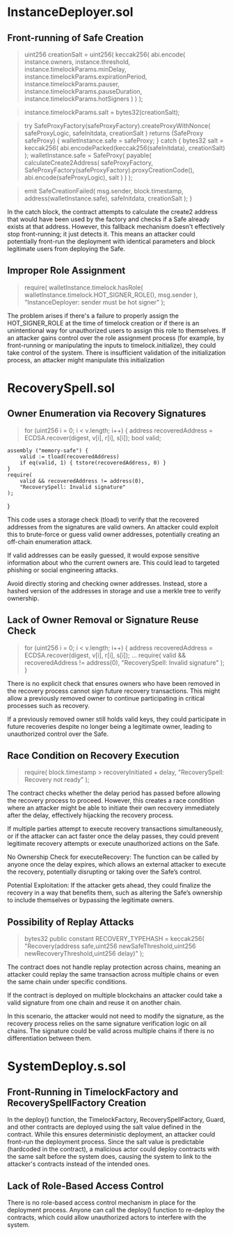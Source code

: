 # InstanceDeployer.sol


## Front-running of Safe Creation

> uint256 creationSalt = uint256(
    keccak256(
        abi.encode(
            instance.owners,
            instance.threshold,
            instance.timelockParams.minDelay,
            instance.timelockParams.expirationPeriod,
            instance.timelockParams.pauser,
            instance.timelockParams.pauseDuration,
            instance.timelockParams.hotSigners
        )
    )
);

> instance.timelockParams.salt = bytes32(creationSalt);

> try SafeProxyFactory(safeProxyFactory).createProxyWithNonce(
    safeProxyLogic, safeInitdata, creationSalt
) returns (SafeProxy safeProxy) {
    walletInstance.safe = safeProxy;
} catch {
    bytes32 salt = keccak256(
        abi.encodePacked(keccak256(safeInitdata), creationSalt)
    );
    walletInstance.safe = SafeProxy(
        payable(
            calculateCreate2Address(
                safeProxyFactory,
                SafeProxyFactory(safeProxyFactory).proxyCreationCode(),
                abi.encode(safeProxyLogic),
                salt
            )
        )
    );

   > emit SafeCreationFailed(
        msg.sender,
        block.timestamp,
        address(walletInstance.safe),
        safeInitdata,
        creationSalt
    );
}

In the catch block, the contract attempts to calculate the create2 address that would have been used by the factory and checks if a Safe already exists at that address. However, this fallback mechanism doesn't effectively stop front-running; it just detects it. This means an attacker could potentially front-run the deployment with identical parameters and block legitimate users from deploying the Safe.

## Improper Role Assignment


> require(
    walletInstance.timelock.hasRole(
        walletInstance.timelock.HOT_SIGNER_ROLE(), msg.sender
    ),
    "InstanceDeployer: sender must be hot signer"
);


The problem arises if there's a failure to properly assign the HOT_SIGNER_ROLE at the time of timelock creation or if there is an unintentional way for unauthorized users to assign this role to themselves. If an attacker gains control over the role assignment process (for example, by front-running or manipulating the inputs to timelock.initialize), they could take control of the system. There is insufficient validation of the initialization process, an attacker might manipulate this initialization

# RecoverySpell.sol


## Owner Enumeration via Recovery Signatures

>for (uint256 i = 0; i < v.length; i++) {
    address recoveredAddress = ECDSA.recover(digest, v[i], r[i], s[i]);
    bool valid;

    assembly ("memory-safe") {
        valid := tload(recoveredAddress)
        if eq(valid, 1) { tstore(recoveredAddress, 0) }
    }
    require(
        valid && recoveredAddress != address(0),
        "RecoverySpell: Invalid signature"
    );
}

This code uses a storage check (tload) to verify that the recovered addresses from the signatures are valid owners. An attacker could exploit this to brute-force or guess valid owner addresses, potentially creating an off-chain enumeration attack.

If valid addresses can be easily guessed, it would expose sensitive information about who the current owners are. This could lead to targeted phishing or social engineering attacks.

Avoid directly storing and checking owner addresses. Instead, store a hashed version of the addresses in storage and use a merkle tree to verify ownership.

## Lack of Owner Removal or Signature Reuse Check

> for (uint256 i = 0; i < v.length; i++) {
    address recoveredAddress = ECDSA.recover(digest, v[i], r[i], s[i]);
    ...
    require(
        valid && recoveredAddress != address(0),
        "RecoverySpell: Invalid signature"
    );
}

There is no explicit check that ensures owners who have been removed in the recovery process cannot sign future recovery transactions. This might allow a previously removed owner to continue participating in critical processes such as recovery.

If a previously removed owner still holds valid keys, they could participate in future recoveries despite no longer being a legitimate owner, leading to unauthorized control over the Safe.


## Race Condition on Recovery Execution

> require(
   block.timestamp > recoveryInitiated + delay,
   "RecoverySpell: Recovery not ready"
);


The contract checks whether the delay period has passed before allowing the recovery process to proceed. However, this creates a race condition where an attacker might be able to initiate their own recovery immediately after the delay, effectively hijacking the recovery process.

If multiple parties attempt to execute recovery transactions simultaneously, or if the attacker can act faster once the delay passes, they could prevent legitimate recovery attempts or execute unauthorized actions on the Safe.

No Ownership Check for executeRecovery: The function can be called by anyone once the delay expires, which allows an external attacker to execute the recovery, potentially disrupting or taking over the Safe’s control.

Potential Exploitation: If the attacker gets ahead, they could finalize the recovery in a way that benefits them, such as altering the Safe’s ownership to include themselves or bypassing the legitimate owners.


## Possibility of Replay Attacks

> bytes32 public constant RECOVERY_TYPEHASH = keccak256(
    "Recovery(address safe,uint256 newSafeThreshold,uint256 newRecoveryThreshold,uint256 delay)"
);

The contract does not handle replay protection across chains, meaning an attacker could replay the same transaction across multiple chains or even the same chain under specific conditions.

If the contract is deployed on multiple blockchains an attacker could take a valid signature from one chain and reuse it on another chain.

In this scenario, the attacker would not need to modify the signature, as the recovery process relies on the same signature verification logic on all chains. The signature could be valid across multiple chains if there is no differentiation between them.


# SystemDeploy.s.sol


##  Front-Running in TimelockFactory and RecoverySpellFactory Creation


In the deploy() function, the TimelockFactory, RecoverySpellFactory, Guard, and other contracts are deployed using the salt value defined in the contract. While this ensures deterministic deployment, an attacker could front-run the deployment process. Since the salt value is predictable (hardcoded in the contract), a malicious actor could deploy contracts with the same salt before the system does, causing the system to link to the attacker's contracts instead of the intended ones.

## Lack of Role-Based Access Control

There is no role-based access control mechanism in place for the deployment process. Anyone can call the deploy() function to re-deploy the contracts, which could allow unauthorized actors to interfere with the system.
